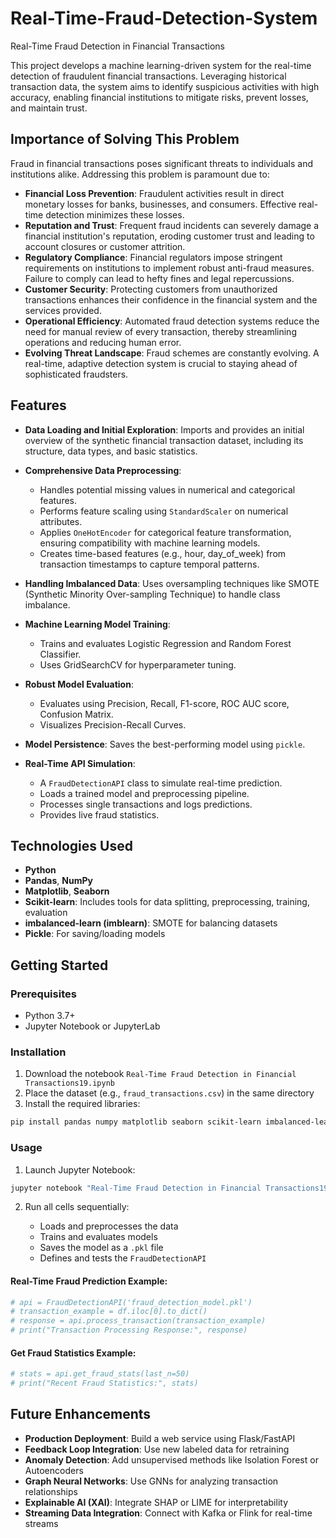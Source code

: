 # Real-Time-Fraud-Detection-System

Real-Time Fraud Detection in Financial Transactions

This project develops a machine learning-driven system for the real-time detection of fraudulent financial transactions. Leveraging historical transaction data, the system aims to identify suspicious activities with high accuracy, enabling financial institutions to mitigate risks, prevent losses, and maintain trust.

## Importance of Solving This Problem

Fraud in financial transactions poses significant threats to individuals and institutions alike. Addressing this problem is paramount due to:

* **Financial Loss Prevention**: Fraudulent activities result in direct monetary losses for banks, businesses, and consumers. Effective real-time detection minimizes these losses.
* **Reputation and Trust**: Frequent fraud incidents can severely damage a financial institution's reputation, eroding customer trust and leading to account closures or customer attrition.
* **Regulatory Compliance**: Financial regulators impose stringent requirements on institutions to implement robust anti-fraud measures. Failure to comply can lead to hefty fines and legal repercussions.
* **Customer Security**: Protecting customers from unauthorized transactions enhances their confidence in the financial system and the services provided.
* **Operational Efficiency**: Automated fraud detection systems reduce the need for manual review of every transaction, thereby streamlining operations and reducing human error.
* **Evolving Threat Landscape**: Fraud schemes are constantly evolving. A real-time, adaptive detection system is crucial to staying ahead of sophisticated fraudsters.

## Features

* **Data Loading and Initial Exploration**: Imports and provides an initial overview of the synthetic financial transaction dataset, including its structure, data types, and basic statistics.
* **Comprehensive Data Preprocessing**:

  * Handles potential missing values in numerical and categorical features.
  * Performs feature scaling using `StandardScaler` on numerical attributes.
  * Applies `OneHotEncoder` for categorical feature transformation, ensuring compatibility with machine learning models.
  * Creates time-based features (e.g., hour, day\_of\_week) from transaction timestamps to capture temporal patterns.
* **Handling Imbalanced Data**: Uses oversampling techniques like SMOTE (Synthetic Minority Over-sampling Technique) to handle class imbalance.
* **Machine Learning Model Training**:

  * Trains and evaluates Logistic Regression and Random Forest Classifier.
  * Uses GridSearchCV for hyperparameter tuning.
* **Robust Model Evaluation**:

  * Evaluates using Precision, Recall, F1-score, ROC AUC score, Confusion Matrix.
  * Visualizes Precision-Recall Curves.
* **Model Persistence**: Saves the best-performing model using `pickle`.
* **Real-Time API Simulation**:

  * A `FraudDetectionAPI` class to simulate real-time prediction.
  * Loads a trained model and preprocessing pipeline.
  * Processes single transactions and logs predictions.
  * Provides live fraud statistics.

## Technologies Used

* **Python**
* **Pandas**, **NumPy**
* **Matplotlib**, **Seaborn**
* **Scikit-learn**: Includes tools for data splitting, preprocessing, training, evaluation
* **imbalanced-learn (imblearn)**: SMOTE for balancing datasets
* **Pickle**: For saving/loading models

## Getting Started

### Prerequisites

* Python 3.7+
* Jupyter Notebook or JupyterLab

### Installation

1. Download the notebook `Real-Time Fraud Detection in Financial Transactions19.ipynb`
2. Place the dataset (e.g., `fraud_transactions.csv`) in the same directory
3. Install the required libraries:

```bash
pip install pandas numpy matplotlib seaborn scikit-learn imbalanced-learn
```

### Usage

1. Launch Jupyter Notebook:

```bash
jupyter notebook "Real-Time Fraud Detection in Financial Transactions19.ipynb"
```

2. Run all cells sequentially:

   * Loads and preprocesses the data
   * Trains and evaluates models
   * Saves the model as a `.pkl` file
   * Defines and tests the `FraudDetectionAPI`

#### Real-Time Fraud Prediction Example:

```python
# api = FraudDetectionAPI('fraud_detection_model.pkl')
# transaction_example = df.iloc[0].to_dict()
# response = api.process_transaction(transaction_example)
# print("Transaction Processing Response:", response)
```

#### Get Fraud Statistics Example:

```python
# stats = api.get_fraud_stats(last_n=50)
# print("Recent Fraud Statistics:", stats)
```

## Future Enhancements

* **Production Deployment**: Build a web service using Flask/FastAPI
* **Feedback Loop Integration**: Use new labeled data for retraining
* **Anomaly Detection**: Add unsupervised methods like Isolation Forest or Autoencoders
* **Graph Neural Networks**: Use GNNs for analyzing transaction relationships
* **Explainable AI (XAI)**: Integrate SHAP or LIME for interpretability
* **Streaming Data Integration**: Connect with Kafka or Flink for real-time streams
